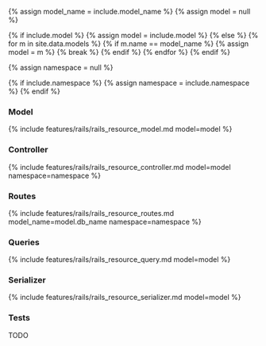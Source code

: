 
{% assign model_name = include.model_name %}
{% assign model = null %}

{% if include.model %}
  {% assign model = include.model %}
{% else %}
  {% for m in site.data.models %}
    {% if m.name == model_name %}
      {% assign model = m %}
      {% break %}
    {% endif %}
  {% endfor %}
{% endif %}

{% assign namespace = null %}

{% if include.namespace %}
  {% assign namespace = include.namespace %}
{% endif %}


### Model

{% include features/rails/rails_resource_model.md model=model %}


### Controller

{% include features/rails/rails_resource_controller.md model=model namespace=namespace %}


### Routes

{% include features/rails/rails_resource_routes.md model_name=model.db_name namespace=namespace %}


### Queries

{% include features/rails/rails_resource_query.md model=model %}


### Serializer

{% include features/rails/rails_resource_serializer.md model=model %}


### Tests

TODO
